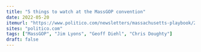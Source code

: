 ```yaml
---
title: "5 things to watch at the MassGOP convention"
date: 2022-05-20
itemurl: "https://www.politico.com/newsletters/massachusetts-playbook/2022/05/20/5-things-to-watch-at-the-massgop-convention-00034008"
sites: "politico.com"
tags: ["MassGOP", "Jim Lyons", "Geoff Diehl", "Chris Doughty"]
draft: false
---
```

